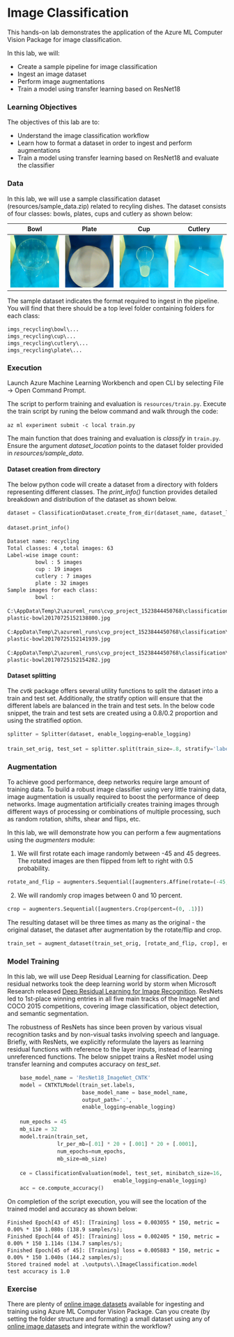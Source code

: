 # Image Classification

This hands-on lab demonstrates the application of the Azure ML Computer Vision Package for image classification.

In this lab, we will:
- Create a sample pipeline for image classification
- Ingest an image dataset
- Perform image augmentations
- Train a model using transfer learning based on ResNet18

### Learning Objectives ###

The objectives of this lab are to:

- Understand the image classification workflow
- Learn how to format a dataset in order to ingest and perform augmentations
- Train a model using transfer learning based on ResNet18 and evaluate the classifier

### Data

In this lab, we will use a sample classification dataset (resources/sample_data.zip) related to recyling dishes. The dataset consists of four classes: bowls, plates, cups and cutlery as shown below: 

| Bowl |Plate|Cup|Cutlery| 
|------|------|------|-----|
|<img src="images/bowl.jpg" width="120" height="120" />|<img src="images\plate.jpg" width="120" height="120" />|<img src="images\cup.jpg" width="120" height="120" />|<img src="images\cutlery.jpg" width="120" height="120" />

The sample dataset indicates the format required to ingest in the pipeline. You will find that there should be a top level folder containing folders for each class:
````
imgs_recycling\bowl\...
imgs_recycling\cup\...
imgs_recycling\cutlery\...
imgs_recycling\plate\...
````

### Execution

Launch Azure Machine Learning Workbench and open CLI by selecting File -> Open Command Prompt.

The script to perform training and evaluation is `resources/train.py`. Execute the train script by runing the below command and walk through the code:

```az ml experiment submit -c local train.py```

The main function that does training and evaluation is _classify_ in `train.py`. Ensure the argument _dataset_location_ points to the dataset folder provided in _resources/sample_data_.

#### Dataset creation from directory

The below python code will create a dataset from a directory with folders representing different classes. The _print_info()_ function provides detailed breakdown and distribution of the dataset as shown below.

````python
dataset = ClassificationDataset.create_from_dir(dataset_name, dataset_location, enable_logging=enable_logging)

dataset.print_info()
`````

```
Dataset name: recycling
Total classes: 4 ,total images: 63
Label-wise image count:
         bowl : 5 images
         cup : 19 images
         cutlery : 7 images
         plate : 32 images
Sample images for each class:
         bowl :
                 C:\AppData\Temp\2\azureml_runs\cvp_project_1523844450768\classification\sample_data\imgs_recycling\bowl\msft-plastic-bowl20170725152138800.jpg
                 C:AppData\Temp\2\azureml_runs\cvp_project_1523844450768\classification\sample_data\imgs_recycling\bowl\msft-plastic-bowl20170725152141939.jpg
                 C:AppData\Temp\2\azureml_runs\cvp_project_1523844450768\classification\sample_data\imgs_recycling\bowl\msft-plastic-bowl20170725152154282.jpg
```

#### Dataset splitting

The _cvtk_ package offers several utility functions to split the dataset into a train and test set. Additionally, the stratify option will ensure that the different labels are balanced in the train and test sets. In the below code snippet, the train and test sets are created using a 0.8/0.2 proportion and using the stratified option.

````python
splitter = Splitter(dataset, enable_logging=enable_logging)

train_set_orig, test_set = splitter.split(train_size=.8, stratify='label')
````

### Augmentation

To achieve good performance, deep networks require large amount of training data. To build a robust image classifier using very little training data, image augmentation is usually required to boost the performance of deep networks.  Image augmentation artificially creates training images through different ways of processing or combinations of multiple processing, such as random rotation, shifts, shear and flips, etc.

In this lab, we will demonstrate how you can perform a few augmentations using the _augmenters_ module:

1. We will first rotate each image randomly between -45 and 45 degrees. The rotated images are then flipped from left to right with 0.5 probability.  

````python
rotate_and_flip = augmenters.Sequential([augmenters.Affine(rotate=(-45, 45)), augmenters.Fliplr(.5)])
````

2. We will randomly crop images between 0 and 10 percent. 


````python
crop = augmenters.Sequential([augmenters.Crop(percent=(0, .1)])
````

The resulting dataset will be three times as many as the original - the original dataset, the dataset after augmentation by the rotate/flip and crop.

````python
train_set = augment_dataset(train_set_orig, [rotate_and_flip, crop], enable_logging=enable_logging)
````

### Model Training

In this lab, we will use Deep Residual Learning for classification. Deep residual networks took the deep learning world by storm when Microsoft Research released [Deep Residual Learning for Image Recognition](https://arxiv.org/pdf/1512.03385.pdf). ResNets led to 1st-place winning entries in all five main tracks of the ImageNet and COCO 2015 competitions, covering image classification, object detection, and semantic segmentation.

The robustness of ResNets has since been proven by various visual recognition tasks and by non-visual tasks involving speech and language. Briefly, with ResNets, we explicitly reformulate the layers as learning residual functions with reference to the layer inputs, instead of learning unreferenced functions. The below snippet trains a ResNet model using transfer learning and computes accuracy on _test_set_.


````python
    base_model_name = 'ResNet18_ImageNet_CNTK'
    model = CNTKTLModel(train_set.labels,
                        base_model_name = base_model_name,
                        output_path='.',
                        enable_logging=enable_logging)

    num_epochs = 45
    mb_size = 32
    model.train(train_set,
                lr_per_mb=[.01] * 20 + [.001] * 20 + [.0001],
                num_epochs=num_epochs,
                mb_size=mb_size)

    ce = ClassificationEvaluation(model, test_set, minibatch_size=16,
                                  enable_logging=enable_logging)
    acc = ce.compute_accuracy()

````

On completion of the script execution, you will see the location of the trained model and accuracy as shown below:

```
Finished Epoch[43 of 45]: [Training] loss = 0.003055 * 150, metric = 0.00% * 150 1.080s (138.9 samples/s);
Finished Epoch[44 of 45]: [Training] loss = 0.002405 * 150, metric = 0.00% * 150 1.114s (134.7 samples/s);
Finished Epoch[45 of 45]: [Training] loss = 0.005883 * 150, metric = 0.00% * 150 1.040s (144.2 samples/s);
Stored trained model at .\outputs\.\ImageClassification.model
test accuracy is 1.0
```

### Exercise

There are plenty of [online image datasets](http://clickdamage.com/sourcecode/cv_datasets.php) available for ingesting and training using Azure ML Computer Vision Package. Can you create (by setting the folder structure and formating) a small dataset using any of [online image datasets](http://clickdamage.com/sourcecode/cv_datasets.php) and integrate within the workflow?
